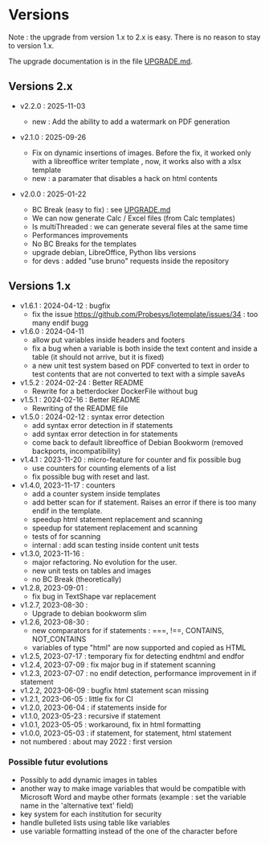 Versions
========

Note : the upgrade from version 1.x to 2.x is easy. There is no reason to stay to version 1.x.

The upgrade documentation is in the file [UPGRADE.md](UPGRADE.md).

Versions 2.x
------------

- v2.2.0 : 2025-11-03
  - new : Add the ability to add a watermark on PDF generation

- v2.1.0 : 2025-09-26
  - Fix on dynamic insertions of images. Before the fix, it worked only with a libreoffice writer template , now, it works also with a xlsx template
  - new : a paramater that disables a hack on html contents

- v2.0.0 : 2025-01-22
  - BC Break (easy to fix) : see [UPGRADE.md](UPGRADE.md)
  - We can now generate Calc / Excel files (from Calc templates)
  - Is multiThreaded : we can generate several files at the same time
  - Performances improvements
  - No BC Breaks for the templates
  - upgrade debian, LibreOffice, Python libs versions
  - for devs : added "use bruno" requests inside the repository

Versions 1.x
------------

- v1.6.1 : 2024-04-12 : bugfix
  - fix the issue https://github.com/Probesys/lotemplate/issues/34 : too many endif bugg
- v1.6.0 : 2024-04-11
  - allow put variables inside headers and footers
  - fix a bug when a variable is both inside the text content and inside a table (it should not arrive, but it is fixed)
  - a new unit test system based on PDF converted to text in order to test contents that are not converted to text with a simple saveAs 
- v1.5.2 : 2024-02-24 : Better README
  - Rewrite for a betterdocker DockerFile without bug 
- v1.5.1 : 2024-02-16 : Better README
  - Rewriting of the README file
- v1.5.0 : 2024-02-12 : syntax error detection
  - add syntax error detection in if statements
  - add syntax error detection in for statements
  - come back to default libreoffice of Debian Bookworm (removed backports, incompatibility)
- v1.4.1 : 2023-11-20 : micro-feature for counter and fix possible bug
  - use counters for counting elements of a list
  - fix possible bug with reset and last.
- v1.4.0, 2023-11-17 : counters
  - add a counter system inside templates
  - add better scan for if statement. Raises an error if there is too many endif in the template.
  - speedup html statement replacement and scanning
  - speedup for statement replacement and scanning
  - tests of for scanning
  - internal : add scan testing inside content unit tests
- v1.3.0, 2023-11-16 :
  - major refactoring. No evolution for the user.
  - new unit tests on tables and images
  - no BC Break (theoretically)
- v1.2.8, 2023-09-01 :
  - fix bug in TextShape var replacement
- v1.2.7, 2023-08-30 :
  - Upgrade to debian bookworm slim
- v1.2.6, 2023-08-30 :
  - new comparators for if statements : ===, !==, CONTAINS, NOT_CONTAINS
  - variables of type "html" are now supported and copied as HTML
- v1.2.5, 2023-07-17 : temporary fix for detecting endhtml and endfor
- v1.2.4, 2023-07-09 : fix major bug in if statement scanning
- v1.2.3, 2023-07-07 : no endif detection, performance improvement in if statement
- v1.2.2, 2023-06-09 : bugfix html statement scan missing
- v1.2.1, 2023-06-05 : little fix for CI
- v1.2.0, 2023-06-04 : if statements inside for
- v1.1.0, 2023-05-23 : recursive if statement
- v1.0.1, 2023-05-05 : workaround, fix in html formatting
- v1.0.0, 2023-05-03 : if statement, for statement, html statement
- not numbered : about may 2022 : first version

### Possible futur evolutions

- Possibly to add dynamic images in tables
- another way to make image variables that would be compatible with Microsoft Word and maybe other formats (example : set the variable name in the 'alternative text' field)
- key system for each institution for security
- handle bulleted lists using table like variables
- use variable formatting instead of the one of the character before
